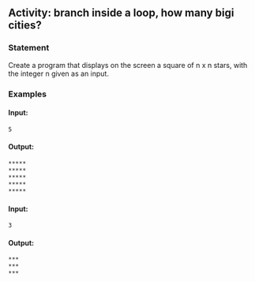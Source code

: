## Activity: branch inside a loop, how many bigi cities?
### Statement
Create a program that displays on the screen a square of n x n stars, with the integer n given as an input.

### Examples

#### Input:

    5
    
#### Output:

    *****
    *****
    *****
    *****
    *****
    
#### Input:

    3
    
#### Output:

    ***
    ***
    ***

